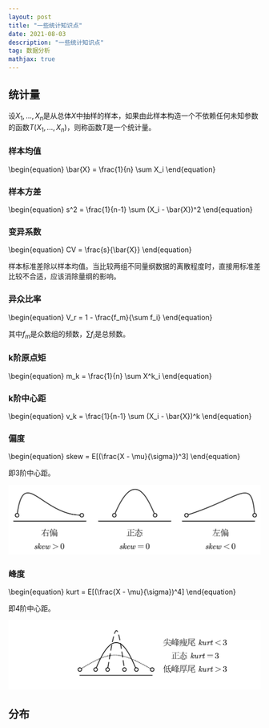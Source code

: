 ```yaml
---
layout: post
title: "一些统计知识点"
date: 2021-08-03
description: "一些统计知识点"
tag: 数据分析
mathjax: true
---
```


## 统计量

设$X_1, ..., X_n$是从总体$X$中抽样的样本，如果由此样本构造一个不依赖任何未知参数的函数$T(X_1, ..., X_n)$，则称函数$T$是一个统计量。

### 样本均值

\begin{equation}
\bar{X} = \frac{1}{n} \sum X_i
\end{equation}

### 样本方差

\begin{equation}
s^2 = \frac{1}{n-1} \sum (X_i - \bar{X})^2
\end{equation}

### 变异系数

\begin{equation}
CV = \frac{s}{\bar{X}}
\end{equation}

样本标准差除以样本均值。当比较两组不同量纲数据的离散程度时，直接用标准差比较不合适，应该消除量纲的影响。

### 异众比率

\begin{equation}
V_r = 1 - \frac{f_m}{\sum f_i}
\end{equation}

其中$f_m$是众数组的频数，$\sum f_i$是总频数。

### k阶原点矩

\begin{equation}
m_k = \frac{1}{n} \sum X^k_i
\end{equation}

### k阶中心距

\begin{equation}
v_k = \frac{1}{n-1} \sum (X_i - \bar{X})^k
\end{equation}

### 偏度

\begin{equation}
skew = E[(\frac{X - \mu}{\sigma})^3]
\end{equation}

即3阶中心距。

![](/assets/2021-08-03-statistical-theory-1.png)

### 峰度

\begin{equation}
kurt = E[(\frac{X - \mu}{\sigma})^4]
\end{equation}

即4阶中心距。

![](/assets/2021-08-03-statistical-theory-2.png)

## 分布

